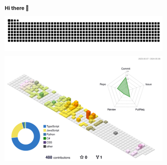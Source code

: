 ### Hi there 👋

<picture>
  <source media="(prefers-color-scheme: dark)" srcset="https://raw.githubusercontent.com/benjii66/benjii66/output/github-contribution-grid-snake-dark.svg">
  <source media="(prefers-color-scheme: light)" srcset="https://raw.githubusercontent.com/benjii66/benjii66/output/github-contribution-grid-snake.svg">
  <img alt="github contribution grid snake animation" src="https://raw.githubusercontent.com/benjii66/benjii66/output/github-contribution-grid-snake.svg">
</picture>  

![contributions](./profile-3d-contrib/profile-season-animate.svg)

<!--
**benjii66/benjii66** is a ✨ _special_ ✨ repository because its `README.md` (this file) appears on your GitHub profile.

Here are some ideas to get you started:

- 🔭 I’m currently working on ...
- 🌱 I’m currently learning ...
- 👯 I’m looking to collaborate on ...
- 🤔 I’m looking for help with ...
- 💬 Ask me about ...
- 📫 How to reach me: ...
- 😄 Pronouns: ...
- ⚡ Fun fact: ...
-->
